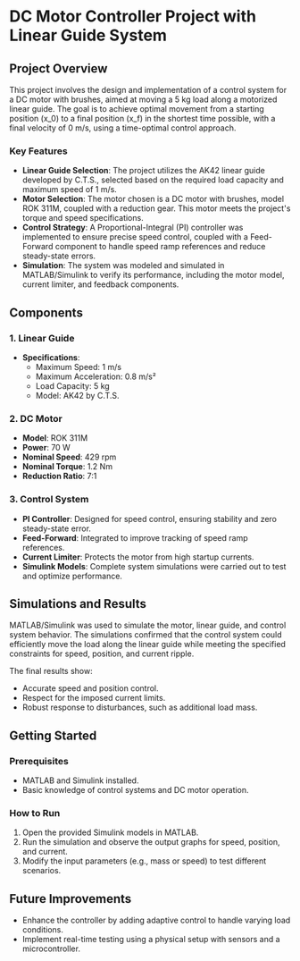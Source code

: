 
# DC Motor Controller Project with Linear Guide System

## Project Overview

This project involves the design and implementation of a control system for a DC motor with brushes, aimed at moving a 5 kg load along a motorized linear guide. The goal is to achieve optimal movement from a starting position \(x_0\) to a final position \(x_f\) in the shortest time possible, with a final velocity of 0 m/s, using a time-optimal control approach.

### Key Features
- **Linear Guide Selection**: The project utilizes the AK42 linear guide developed by C.T.S., selected based on the required load capacity and maximum speed of 1 m/s.
- **Motor Selection**: The motor chosen is a DC motor with brushes, model ROK 311M, coupled with a reduction gear. This motor meets the project's torque and speed specifications.
- **Control Strategy**: A Proportional-Integral (PI) controller was implemented to ensure precise speed control, coupled with a Feed-Forward component to handle speed ramp references and reduce steady-state errors.
- **Simulation**: The system was modeled and simulated in MATLAB/Simulink to verify its performance, including the motor model, current limiter, and feedback components.

## Components

### 1. Linear Guide
- **Specifications**:
  - Maximum Speed: 1 m/s
  - Maximum Acceleration: 0.8 m/s²
  - Load Capacity: 5 kg
  - Model: AK42 by C.T.S.

### 2. DC Motor
- **Model**: ROK 311M
- **Power**: 70 W
- **Nominal Speed**: 429 rpm
- **Nominal Torque**: 1.2 Nm
- **Reduction Ratio**: 7:1

### 3. Control System
- **PI Controller**: Designed for speed control, ensuring stability and zero steady-state error.
- **Feed-Forward**: Integrated to improve tracking of speed ramp references.
- **Current Limiter**: Protects the motor from high startup currents.
- **Simulink Models**: Complete system simulations were carried out to test and optimize performance.

## Simulations and Results

MATLAB/Simulink was used to simulate the motor, linear guide, and control system behavior. The simulations confirmed that the control system could efficiently move the load along the linear guide while meeting the specified constraints for speed, position, and current ripple.

The final results show:
- Accurate speed and position control.
- Respect for the imposed current limits.
- Robust response to disturbances, such as additional load mass.

## Getting Started

### Prerequisites
- MATLAB and Simulink installed.
- Basic knowledge of control systems and DC motor operation.

### How to Run
1. Open the provided Simulink models in MATLAB.
2. Run the simulation and observe the output graphs for speed, position, and current.
3. Modify the input parameters (e.g., mass or speed) to test different scenarios.

## Future Improvements
- Enhance the controller by adding adaptive control to handle varying load conditions.
- Implement real-time testing using a physical setup with sensors and a microcontroller.
